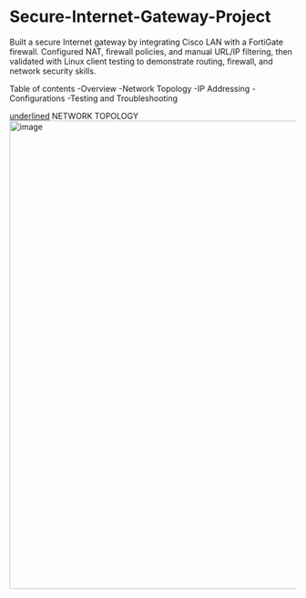# Secure-Internet-Gateway-Project

Built a secure Internet gateway by integrating Cisco LAN with a FortiGate firewall. Configured NAT, firewall policies, and manual URL/IP filtering, then validated with Linux client testing to demonstrate routing, firewall, and network security skills.

Table of contents
-Overview
-Network Topology
-IP Addressing
-Configurations
-Testing and Troubleshooting

<ins>underlined</ins> NETWORK TOPOLOGY
<img width="1047" height="823" alt="image" src="https://github.com/user-attachments/assets/377371d7-d305-4629-9dec-3b299d723455" />




